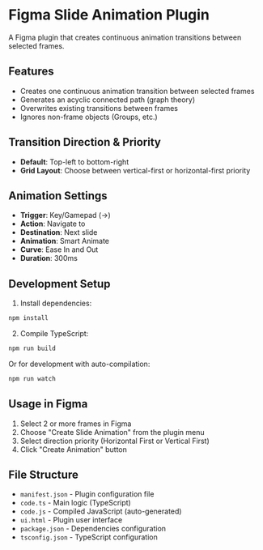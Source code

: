 # Figma Slide Animation Plugin

A Figma plugin that creates continuous animation transitions between selected frames.

## Features

- Creates one continuous animation transition between selected frames
- Generates an acyclic connected path (graph theory)
- Overwrites existing transitions between frames
- Ignores non-frame objects (Groups, etc.)

## Transition Direction & Priority

- **Default**: Top-left to bottom-right
- **Grid Layout**: Choose between vertical-first or horizontal-first priority

## Animation Settings

- **Trigger**: Key/Gamepad (→)
- **Action**: Navigate to
- **Destination**: Next slide
- **Animation**: Smart Animate
- **Curve**: Ease In and Out
- **Duration**: 300ms

## Development Setup

1. Install dependencies:
```bash
npm install
```

2. Compile TypeScript:
```bash
npm run build
```

Or for development with auto-compilation:
```bash
npm run watch
```

## Usage in Figma

1. Select 2 or more frames in Figma
2. Choose "Create Slide Animation" from the plugin menu
3. Select direction priority (Horizontal First or Vertical First)
4. Click "Create Animation" button

## File Structure

- `manifest.json` - Plugin configuration file
- `code.ts` - Main logic (TypeScript)
- `code.js` - Compiled JavaScript (auto-generated)
- `ui.html` - Plugin user interface
- `package.json` - Dependencies configuration
- `tsconfig.json` - TypeScript configuration 
